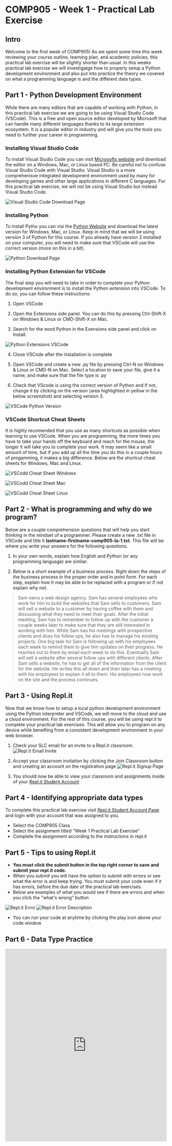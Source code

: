 # COMP905 - Week 1 - Practical Lab Exercise
## Intro
Welcome to the first week of COMP905! As we spent some time this week reviewing your course outline, learning plan, and academic policies, this practical lab exercise will be slighlty shorter than usual. In this weeks practical lab exercise we will investigatge how to properly setup a Python development environment and also put into practice the theory we covered on what a programming language is and the different data types.

## Part 1 - Python Development Environment
While there are many editors that are capable of working with Python, in this practical lab exercise we are going to be using Visual Studio Code (VSCode). This is a free and open source editor developed by Microsoft that can handle many different languages thanks to its large extension ecosystem. It is a popular editor in industry and will give you the tools you need to further your career in programming. 

### Installing Visual Studio Code
To install Visual Studio Code you can visit [Microsofts website](https://code.visualstudio.com/download) and download the editor on a Windows, Mac, or Linux based PC. Be careful not to confuse Visual Studio Code with Visual Studio. Visual Studio is a more comprehenisve integrated development environment used by many for developing games and other large applications in different C languages. For this practical lab exercise, we will not be using Visual Studio but instead Visual Studio Code.

![Visual Studio Code Download Page](https://res.cloudinary.com/cst-slc/image/upload/v1590075595/3C65D409-4AB2-4475-9E00-DDFCC5D05822_y0ocww.jpg)

### Installing Python
To install Pytho you can visi the [Python Website](https://www.python.org/downloads/) and download the latest version for Windows, Mac, or Linux. Keep in mind that we will be using version 3 of Python for this course. If you already have version 2 installed on your computer, you will need to make sure that VSCode will use the correct version (more on this in a bit).

![Python Download Page](https://res.cloudinary.com/cst-slc/image/upload/v1590075840/7C972A7C-72F2-4571-8B0F-F14E4A2C6510_mphjpe.jpg)

### Installing Python Extension for VSCode
The final step you will need to take in order to complete your Python development environment is to install the Python extension into VSCode. To do so, you can follow these instructions:

1. Open VSCode

2. Open the Extensions side panel. You can do this by pressing Ctrl-Shift-X on Windows & Linux or CMD-Shift-X on Mac.

3. Search for the word Python in the Exensions side panel and click on Install.

![Python Extensions VSCode](https://res.cloudinary.com/cst-slc/image/upload/v1590076200/028A7AD1-F65B-4ABA-8309-19D902D25502_nqsdx7.png)

4. Close VSCode after the installation is complete

5. Open VSCode and create a new .py file by pressing Ctrl-N on Windows & Linux or CMD-N on Mac. Select a location to save your file, give it a name, and make sure that the file type is .py

6. Check that VScode is using the correct version of Python and if not, change it by clicking on the version (area highlighted in yellow in the below screenshot) and selecting version 3.

![VSCode Python Version](https://res.cloudinary.com/cst-slc/image/upload/v1590084018/4BD0BA15-24EA-4071-8522-E32F011069B9_idumxu.jpg)

### VSCode Shortcut Cheat Sheets
It is highly recomended that you use as many shortcuts as possible when learning to use VSCode. When you are programming, the more times you have to take your hands off the keyboard and reach for the mouse, the longer it will take you to complete your work. It may seem like a small amount of time, but if you add up all the time you do this in a couple hours of progamming, it makes a big difference. Below are the shortcut cheat sheets for Windows, Mac and Linux.

![VSCodd Cheat Sheet Windows](https://res.cloudinary.com/cst-slc/image/upload/v1590076797/7CAF2D89-B83A-4017-9A5B-5756B3ACAA53_hg6c2d.png)

![VSCodd Cheat Sheet Mac](https://res.cloudinary.com/cst-slc/image/upload/v1590076798/0DA34316-F180-458D-8D38-970DEFB9A8D1_ek4wj2.jpg)

![VSCodd Cheat Sheet Linux](https://res.cloudinary.com/cst-slc/image/upload/v1590076798/B396EA7B-DE71-4865-AF24-5AF3AC9C88A7_ymgszy.jpg)

## Part 2 - What is programming and why do we program?
Below are a couple comprehension questions that will help you start thinking in the mindset of a programmer. Please create a new .txt file in VSCode and title it **lastname-firstname-comp905-la-1.txt**. This file will be where you write your answers for the following questions.

1. In your own words, explain how English and Python (or any programming language) are similar.

2. Below is a short example of a business process. Right down the steps of the business process in the proper order and in point form. For each step, explain how it may be able to be replaced with a program or if not explain why not.

> Sam owns a web design agency. Sam has several employees who work for him to build the websites that Sam sells to customers. Sam will sell a website to a customer by having coffee with them and discussing what they need to meet their goals. After the initial meeting, Sam has to remember to follow up with the customer a couple weeks later to make sure that they are still interested in working with him. While Sam has his meetings with prospective clients and does his follow ups, he also has to manage his existing projects. One big task for Sam is following up with his employees each week to remind them to give him updates on their progress. He reaches out to them by email each week to do this. Eventually Sam will sell a website after several follow ups with different clients. After Sam sells a website, he has to get all of the information from the client for the website. He writes this all down and then later has a meeting with his employees to explain it all to them. His employees now work on the site and the process continues.

## Part 3 - Using Repl.it
Now that we know how to setup a local python development environment using the Python interpreter and VSCode, we will move to the cloud and use a cloud environment. For the rest of this course, you will be using repl.it to complete your practical lab exercises. This will allow you to program on any device while benefting from a consistent development environment in your web browser.

1. Check your SLC email for an invite to a Repl.it classroom.
![Repl.it Email Invite](https://res.cloudinary.com/cst-slc/image/upload/v1591644095/2B65CF8B-3C7E-4B39-8579-036D334DC587_yxmbsv.jpg)

2. Accept your classroom invitation by clicking the Join Classroom button and creating an account on the registration page
![Repl.it Signup Page](https://res.cloudinary.com/cst-slc/image/upload/v1591644095/2B65CF8B-3C7E-4B39-8579-036D334DC587_yxmbsv.jpg)

3. You should now be able to view your classroom and assignments inside of your [Repl.it Student Account](https://repl.it/student)

## Part 4 - Identifying appropriate data types
To complete this practical lab exercise visit [Repl.it Student Account Page](https://repl.it/student) and login with your account that was assigned to you.
- Select the COMP905 Class
- Select the assignment titled "Week 1 Practical Lab Exercise"
- Complete the assignment according to the instructions in repl.it

## Part 5 - Tips to using Repl.it

- **You must click the submit button in the top right corner to save and submit your repl.it code.**
- When you submit you will have the option to submit with errors or see what the error is and keep trying. You must submit your code even if it has errors, before the due date of the practical lab exercises. 
- Below are examples of what you would see if there are errors and when you click the "what's wrong" button

![Repl.it Error](https://res.cloudinary.com/cst-slc/image/upload/v1591644548/792F7441-112B-442C-9EC6-02BA2B5FB28C_f8bzfc.jpg)
![Repl.it Error Description](https://res.cloudinary.com/cst-slc/image/upload/v1591644548/682E9140-4FCF-4C1C-B8AC-9D78591EB3E2_ul1kjm.jpg)

- You can run your code at anytime by clicking the play icon above your code window

## Part 6 - Data Type Practice

<iframe frameborder="0" width="100%" height="600px" src="https://repl.it/student_embed/assignment/5408740/be34be1b7a4e5a7e4f2df6f6e4f8faee"></iframe>
